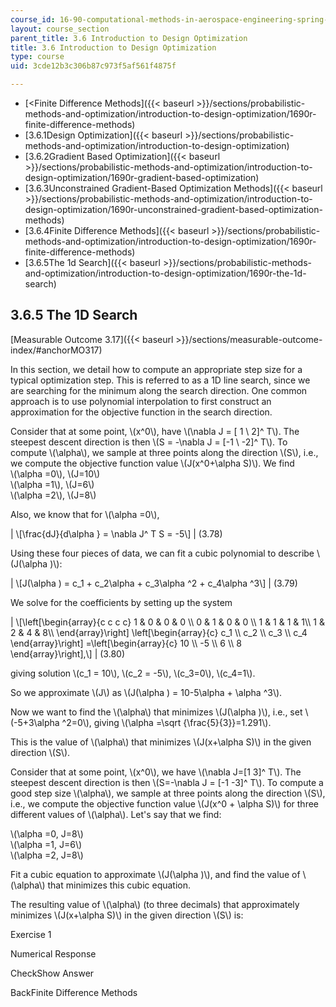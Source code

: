 ```yaml
---
course_id: 16-90-computational-methods-in-aerospace-engineering-spring-2014
layout: course_section
parent_title: 3.6 Introduction to Design Optimization
title: 3.6 Introduction to Design Optimization
type: course
uid: 3cde12b3c306b87c973f5af561f4875f

---
```


*   [<Finite Difference Methods]({{< baseurl >}}/sections/probabilistic-methods-and-optimization/introduction-to-design-optimization/1690r-finite-difference-methods)
*   [3.6.1Design Optimization]({{< baseurl >}}/sections/probabilistic-methods-and-optimization/introduction-to-design-optimization)
*   [3.6.2Gradient Based Optimization]({{< baseurl >}}/sections/probabilistic-methods-and-optimization/introduction-to-design-optimization/1690r-gradient-based-optimization)
*   [3.6.3Unconstrained Gradient-Based Optimization Methods]({{< baseurl >}}/sections/probabilistic-methods-and-optimization/introduction-to-design-optimization/1690r-unconstrained-gradient-based-optimization-methods)
*   [3.6.4Finite Difference Methods]({{< baseurl >}}/sections/probabilistic-methods-and-optimization/introduction-to-design-optimization/1690r-finite-difference-methods)
*   [3.6.5The 1d Search]({{< baseurl >}}/sections/probabilistic-methods-and-optimization/introduction-to-design-optimization/1690r-the-1d-search)

3.6.5 The 1D Search
-------------------

[Measurable Outcome 3.17]({{< baseurl >}}/sections/measurable-outcome-index/#anchorMO317)

In this section, we detail how to compute an appropriate step size for a typical optimization step. This is referred to as a 1D line search, since we are searching for the minimum along the search direction. One common approach is to use polynomial interpolation to first construct an approximation for the objective function in the search direction.

Consider that at some point, \\(x^0\\), have \\(\\nabla J = \[ 1 \\ 2\]^ T\\). The steepest descent direction is then \\(S = -\\nabla J = \[-1 \\ -2\]^ T\\). To compute \\(\\alpha\\), we sample at three points along the direction \\(S\\), i.e., we compute the objective function value \\(J(x^0+\\alpha S)\\). We find  
\\(\\alpha =0\\), \\(J=10\\)  
\\(\\alpha =1\\), \\(J=6\\)  
\\(\\alpha =2\\), \\(J=8\\)

Also, we know that for \\(\\alpha =0\\),

| \\\[\\frac{dJ}{d\\alpha } = \\nabla J^ T S = -5\\\] | (3.78) 

Using these four pieces of data, we can fit a cubic polynomial to describe \\(J(\\alpha )\\):

| \\\[J(\\alpha ) = c\_1 + c\_2\\alpha + c\_3\\alpha ^2 + c\_4\\alpha ^3\\\] | (3.79) 

We solve for the coefficients by setting up the system

| \\\[\\left\[\\begin{array}{c c c c} 1 & 0 & 0 & 0 \\\\ 0 & 1 & 0 & 0 \\\\ 1 & 1 & 1 & 1\\\\ 1 & 2 & 4 & 8\\\\ \\end{array}\\right\] \\left\[\\begin{array}{c} c\_1 \\\\ c\_2 \\\\ c\_3 \\\\ c\_4 \\end{array}\\right\] =\\left\[\\begin{array}{c} 10 \\\\ -5 \\\\ 6 \\\\ 8 \\end{array}\\right\],\\\] | (3.80) 

giving solution \\(c\_1 = 10\\), \\(c\_2 = -5\\), \\(c\_3=0\\), \\(c\_4=1\\).

So we approximate \\(J\\) as \\(J(\\alpha ) = 10-5\\alpha + \\alpha ^3\\).

Now we want to find the \\(\\alpha\\) that minimizes \\(J(\\alpha )\\), i.e., set \\(-5+3\\alpha ^2=0\\), giving \\(\\alpha =\\sqrt {\\frac{5}{3}}=1.291\\).

This is the value of \\(\\alpha\\) that minimizes \\(J(x+\\alpha S)\\) in the given direction \\(S\\).

Consider that at some point, \\(x^0\\), we have \\(\\nabla J=\[1 3\]^ T\\). The steepest descent direction is then \\(S=-\\nabla J = \[-1 -3\]^ T\\). To compute a good step size \\(\\alpha\\), we sample at three points along the direction \\(S\\), i.e., we compute the objective function value \\(J(x^0 + \\alpha S)\\) for three different values of \\(\\alpha\\). Let's say that we find:  

\\(\\alpha =0, J=8\\)  
\\(\\alpha =1, J=6\\)  
\\(\\alpha =2, J=8\\)

Fit a cubic equation to approximate \\(J(\\alpha )\\), and find the value of \\(\\alpha\\) that minimizes this cubic equation.

The resulting value of \\(\\alpha\\) (to three decimals) that approximately minimizes \\(J(x+\\alpha S)\\) in the given direction \\(S\\) is:

Exercise 1

Numerical Response

CheckShow Answer

BackFinite Difference Methods